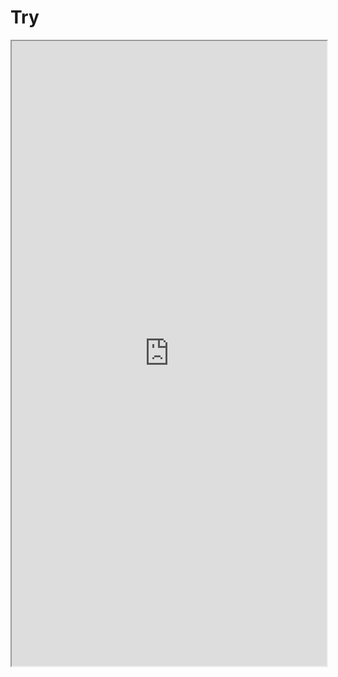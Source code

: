 # Try

<div>
  <iframe width="100%" height="1000" src="https://code.juejin.cn/pen/7536440340963426314"></iframe>
</div>
